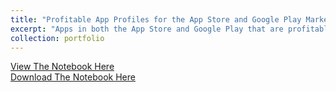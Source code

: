 ```yaml
---
title: "Profitable App Profiles for the App Store and Google Play Markets"
excerpt: "Apps in both the App Store and Google Play that are profitable"
collection: portfolio
---
```


<a href = "http://alexbakr.github.io/files/Profitable App Profiles for the App Store and Google Play Markets.html">View The Notebook Here</a><br>
<a href = "http://alexbakr.github.io/files/Profitable App Profiles for the App Store and Google Play Markets.ipynb">Download The Notebook Here</a>